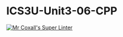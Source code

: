 # ICS3U-Unit3-06-CPP

[![Mr Coxall's Super Linter](https://github.com/Feyi-Akomolafe/ICS3U-Unit3-06-CPP/workflows/Mr%20Coxall's%20Super%20Linter/badge.svg)](https://github.com/Feyi-Akomolafe/Feyi-Akomolafe/ICS3U-Unit3-06-CPP/actions/)
